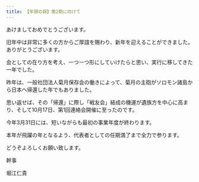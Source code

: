 ```yaml
---
title: 【年頭の辞】第2期に向けて
---
```

あけましておめでとうございます。

旧年中は非常に多くの方からご厚誼を賜わり、新年を迎えることができました。ありがとうございます。

会としての在り方を考え、一つ一つ形にしていけたらと思い、実行に移してきた一年でした。

昨年は、一般社団法人菊月保存会の働きによって、菊月の主砲がソロモン諸島から日本へ帰還した年でもありました。

思い返せば、その「帰還」に際し「戦友会」結成の機運が遺族方を中心に高まり、そして10月17日、第1回連絡会開催に至ったのです。

今年3月31日には、短いながらも最初の事業年度が終わります。

本年が飛躍の年となるよう、代表者としての任期満了まで全力で参ります。

どうぞよろしくお願い致します。

幹事

堀江仁貴
